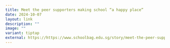 ```yaml
---
title: Meet the peer supporters making school “a happy place”
date: 2024-10-07
layout: link
description: ""
image: ""
variant: tiptap
external: https://https://www.schoolbag.edu.sg/story/meet-the-peer-supporters-making-school-a-happy-place/
---
```

<p></p>